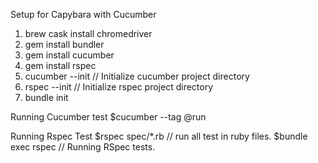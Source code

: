 Setup for Capybara with Cucumber
1. brew cask install chromedriver
2. gem install bundler
3. gem install cucumber
4. gem install rspec
5. cucumber --init    // Initialize cucumber project directory
6. rspec --init       // Initialize rspec project directory
7. bundle init



Running Cucumber test
$cucumber --tag @run

Running Rspec Test
$rspec spec/*.rb   // run all test in ruby files.
$bundle exec rspec   // Running RSpec tests.